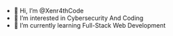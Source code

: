 - 👋 Hi, I’m @Xenr4thCode
- 👀 I’m interested in Cybersecurity And Coding
- 🌱 I’m currently learning Full-Stack Web Development

<!---
Xenr4thCode/Xenr4thCode is a ✨ special ✨ repository because its `README.md` (this file) appears on your GitHub profile.
You can click the Preview link to take a look at your changes.
--->
